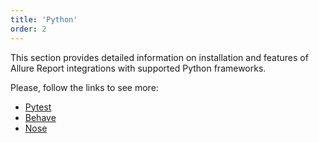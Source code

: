 ```yaml
---
title: 'Python'
order: 2
---
```

This section provides detailed information on installation and features of Allure Report integrations with supported Python frameworks. 

Please, follow the links to see more:
- [Pytest]()
- [Behave]()
- [Nose]()
